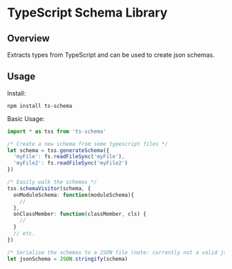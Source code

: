 TypeScript Schema Library
==

Overview
--

Extracts types from TypeScript and can be used to create json schemas.

Usage
--

Install:
```
npm install ts-schema
```

Basic Usage:

```TypeScript
import * as tss from 'ts-schema'

/* Create a new schema from some typescript files */
let schema = tss.generateSchema({
  'myFile': fs.readFileSync('myFile'),
  'myFile2': fs.readFileSync('myFile2')
})

/* Easily walk the schemas */
tss.schemaVisitor(schema, {
  onModuleSchema: function(moduleSchema){
    //
  },
  onClassMember: function(classMember, cls) {
    //
  }
  // etc.
})

/* Serialise the schemas to a JSON file (note: currently not a valid json-schema format... WIP) */
let jsonSchema = JSON.stringify(schema)
```
